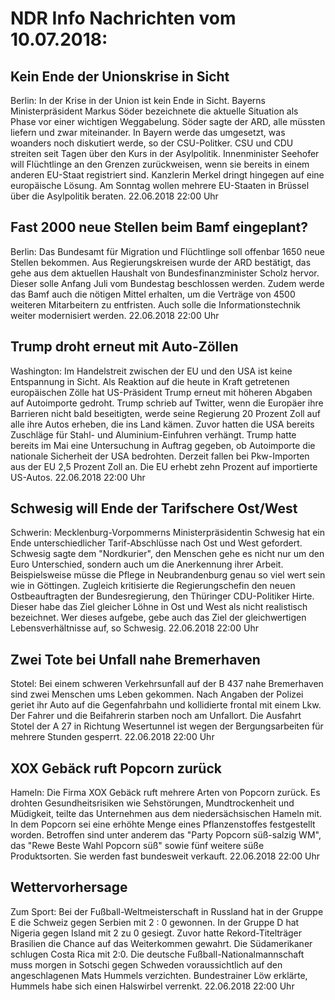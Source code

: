 # NDR Info Nachrichten vom 10.07.2018:


## Kein Ende der Unionskrise in Sicht
Berlin: In der Krise in der Union ist kein Ende in Sicht. Bayerns Ministerpräsident Markus Söder bezeichnete die aktuelle Situation als Phase vor einer wichtigen Weggabelung. Söder sagte der ARD, alle müssten liefern und zwar miteinander. In Bayern werde das umgesetzt, was woanders noch diskutiert werde, so der CSU-Politker. CSU und CDU streiten seit Tagen über den Kurs in der Asylpolitik. Innenminister Seehofer will Flüchtlinge an den Grenzen zurückweisen, wenn sie bereits in einem anderen EU-Staat registriert sind. Kanzlerin Merkel dringt hingegen auf eine europäische Lösung. Am Sonntag wollen mehrere EU-Staaten in Brüssel über die Asylpolitik beraten. 22.06.2018 22:00 Uhr 

## Fast 2000 neue Stellen beim Bamf eingeplant?
Berlin: Das Bundesamt für Migration und Flüchtlinge soll offenbar 1650 neue Stellen bekommen. Aus Regierungskreisen wurde der ARD bestätigt, das gehe aus dem aktuellen Haushalt von Bundesfinanzminister Scholz hervor. Dieser solle Anfang Juli vom Bundestag beschlossen werden. Zudem werde das Bamf auch die nötigen Mittel erhalten, um die Verträge von 4500 weiteren Mitarbeitern zu entfristen. Auch solle die Informationstechnik weiter modernisiert werden. 22.06.2018 22:00 Uhr 

## Trump droht erneut mit Auto-Zöllen
Washington: Im Handelstreit zwischen der EU und den USA ist keine Entspannung in Sicht. Als Reaktion auf die heute in Kraft getretenen europäischen Zölle hat US-Präsident Trump erneut mit höheren Abgaben auf Autoimporte gedroht. Trump schrieb auf Twitter, wenn die Europäer ihre Barrieren nicht bald beseitigten, werde seine Regierung 20 Prozent Zoll auf alle ihre Autos erheben, die ins Land kämen. Zuvor hatten die USA bereits Zuschläge für Stahl- und Aluminium-Einfuhren verhängt. Trump hatte bereits im Mai eine Untersuchung in Auftrag gegeben, ob Autoimporte die nationale Sicherheit der USA bedrohten. Derzeit fallen bei Pkw-Importen aus der EU 2,5 Prozent Zoll an. Die EU erhebt zehn Prozent auf importierte US-Autos. 22.06.2018 22:00 Uhr 

## Schwesig will Ende der Tarifschere Ost/West
Schwerin: Mecklenburg-Vorpommerns Ministerpräsidentin Schwesig hat ein Ende unterschiedlicher Tarif-Abschlüsse nach Ost und West gefordert. Schwesig sagte dem "Nordkurier", den Menschen gehe es nicht nur um den Euro Unterschied, sondern auch um die Anerkennung ihrer Arbeit. Beispielsweise müsse die Pflege in Neubrandenburg genau so viel wert sein wie in Göttingen. Zugleich kritisierte die Regierungschefin den neuen Ostbeauftragten der Bundesregierung, den Thüringer CDU-Politiker Hirte. Dieser habe das Ziel gleicher Löhne in Ost und West als nicht realistisch bezeichnet. Wer dieses aufgebe, gebe auch das Ziel der gleichwertigen Lebensverhältnisse auf, so Schwesig. 22.06.2018 22:00 Uhr 

## Zwei Tote bei Unfall nahe Bremerhaven
Stotel: 	Bei einem schweren Verkehrsunfall auf der B 437 nahe Bremerhaven sind zwei Menschen ums Leben gekommen. Nach Angaben der Polizei geriet ihr Auto auf die Gegenfahrbahn und kollidierte frontal mit einem Lkw. Der Fahrer und die Beifahrerin starben noch am Unfallort. Die Ausfahrt Stotel der A 27 in Richtung Wesertunnel ist wegen der Bergungsarbeiten für mehrere Stunden gesperrt. 22.06.2018 22:00 Uhr 

## XOX Gebäck ruft Popcorn zurück
Hameln:	Die Firma XOX Gebäck ruft mehrere Arten von Popcorn zurück. Es drohten Gesundheitsrisiken wie Sehstörungen, Mundtrockenheit und Müdigkeit, teilte das Unternehmen aus dem niedersächsischen Hameln mit. In dem Popcorn sei eine erhöhte Menge eines Pflanzenstoffes festgestellt worden. Betroffen sind unter anderem das "Party Popcorn süß-salzig WM", das "Rewe Beste Wahl Popcorn süß" sowie fünf weitere süße Produktsorten. Sie werden fast bundesweit verkauft. 22.06.2018 22:00 Uhr 

## Wettervorhersage
Zum Sport: Bei der Fußball-Weltmeisterschaft in Russland hat in der Gruppe E die Schweiz gegen Serbien mit 2 : 0 gewonnen. In der Gruppe D hat Nigeria gegen Island mit 2 zu 0 gesiegt. Zuvor hatte Rekord-Titelträger Brasilien die Chance auf das Weiterkommen gewahrt. Die Südamerikaner schlugen Costa Rica mit 2:0. Die deutsche Fußball-Nationalmannschaft muss morgen in Sotschi gegen Schweden voraussichtlich auf den angeschlagenen Mats Hummels verzichten. Bundestrainer Löw erklärte, Hummels habe sich einen Halswirbel verrenkt. 22.06.2018 22:00 Uhr 
